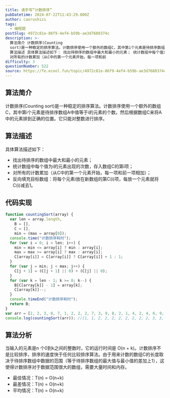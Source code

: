 ```yaml
---
title: 请手写“计数排序”
pubDatetime: 2024-07-22T11:43:29.000Z
author: caorushizi
tags:
  - 编程题
postSlug: 4972c81e-86f9-4ef4-b59b-ae3d7680374c
description: >-
  算法简介 计数排序(Counting
  sort)是一种稳定的排序算法。计数排序使用一个额外的数组C，其中第i个元素是待排序数组A中值等于i的元素的个数。然后根据数组C来将A中的元素排到正确的位置。它只能对整数进行排序。
  算法描述 具体算法描述如下： 找出待排序的数组中最大和最小的元素； 统计数组中每个值为i的元素出现的次数，存入数组C的第i项；
  对所有的计数累加（从C中的第一个元素开始，每一项和前
difficulty: 3
questionNumber: 522
source: https://fe.ecool.fun/topic/4972c81e-86f9-4ef4-b59b-ae3d7680374c
---
```


## 算法简介

计数排序(Counting sort)是一种稳定的排序算法。计数排序使用一个额外的数组C，其中第i个元素是待排序数组A中值等于i的元素的个数。然后根据数组C来将A中的元素排到正确的位置。它只能对整数进行排序。

## 算法描述

具体算法描述如下：

- 找出待排序的数组中最大和最小的元素；
- 统计数组中每个值为i的元素出现的次数，存入数组C的第i项；
- 对所有的计数累加（从C中的第一个元素开始，每一项和前一项相加）；
- 反向填充目标数组：将每个元素i放在新数组的第C(i)项，每放一个元素就将C(i)减去1。

## 代码实现

```javascript
function countingSort(array) {
  var len = array.length,
    B = [],
    C = [],
    min = (max = array[0]);
  console.time("计数排序耗时");
  for (var i = 0; i < len; i++) {
    min = min <= array[i] ? min : array[i];
    max = max >= array[i] ? max : array[i];
    C[array[i]] = C[array[i]] ? C[array[i]] + 1 : 1;
  }
  for (var j = min; j < max; j++) {
    C[j + 1] = (C[j + 1] || 0) + (C[j] || 0);
  }
  for (var k = len - 1; k >= 0; k--) {
    B[C[array[k]] - 1] = array[k];
    C[array[k]]--;
  }
  console.timeEnd("计数排序耗时");
  return B;
}
var arr = [2, 2, 3, 8, 7, 1, 2, 2, 2, 7, 3, 9, 8, 2, 1, 4, 2, 4, 6, 9, 2];
console.log(countingSort(arr)); //[1, 1, 2, 2, 2, 2, 2, 2, 2, 2, 3, 3, 4, 4, 6, 7, 7, 8, 8, 9, 9]
```

## 算法分析

当输入的元素是n 个0到k之间的整数时，它的运行时间是 O(n + k)。计数排序不是比较排序，排序的速度快于任何比较排序算法。由于用来计数的数组C的长度取决于待排序数组中数据的范围（等于待排序数组的最大值与最小值的差加上1），这使得计数排序对于数据范围很大的数组，需要大量时间和内存。

- 最佳情况：T(n) = O(n+k)
- 最差情况：T(n) = O(n+k)
- 平均情况：T(n) = O(n+k)
